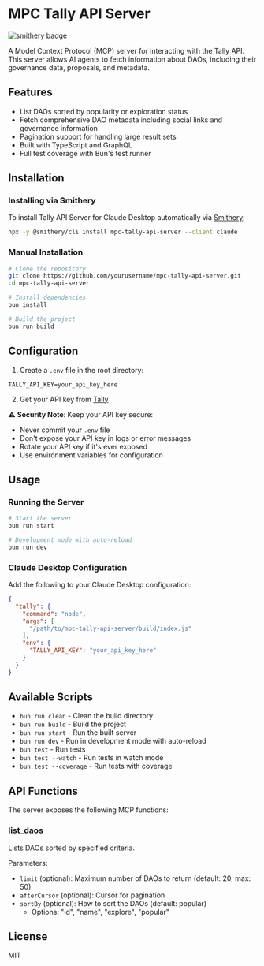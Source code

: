 # MPC Tally API Server

[![smithery badge](https://smithery.ai/badge/mpc-tally-api-server)](https://smithery.ai/server/mpc-tally-api-server)

A Model Context Protocol (MCP) server for interacting with the Tally API. This server allows AI agents to fetch information about DAOs, including their governance data, proposals, and metadata.

## Features

- List DAOs sorted by popularity or exploration status
- Fetch comprehensive DAO metadata including social links and governance information
- Pagination support for handling large result sets
- Built with TypeScript and GraphQL
- Full test coverage with Bun's test runner

## Installation

### Installing via Smithery

To install Tally API Server for Claude Desktop automatically via [Smithery](https://smithery.ai/server/mpc-tally-api-server):

```bash
npx -y @smithery/cli install mpc-tally-api-server --client claude
```

### Manual Installation
```bash
# Clone the repository
git clone https://github.com/yourusername/mpc-tally-api-server.git
cd mpc-tally-api-server

# Install dependencies
bun install

# Build the project
bun run build
```

## Configuration

1. Create a `.env` file in the root directory:
```env
TALLY_API_KEY=your_api_key_here
```

2. Get your API key from [Tally](https://tally.xyz)

⚠️ **Security Note**: Keep your API key secure:
- Never commit your `.env` file
- Don't expose your API key in logs or error messages
- Rotate your API key if it's ever exposed
- Use environment variables for configuration

## Usage

### Running the Server

```bash
# Start the server
bun run start

# Development mode with auto-reload
bun run dev
```

### Claude Desktop Configuration

Add the following to your Claude Desktop configuration:

```json
{
  "tally": {
    "command": "node",
    "args": [
      "/path/to/mpc-tally-api-server/build/index.js"
    ],
    "env": {
      "TALLY_API_KEY": "your_api_key_here"
    }
  }
}
```

## Available Scripts

- `bun run clean` - Clean the build directory
- `bun run build` - Build the project
- `bun run start` - Run the built server
- `bun run dev` - Run in development mode with auto-reload
- `bun test` - Run tests
- `bun test --watch` - Run tests in watch mode
- `bun test --coverage` - Run tests with coverage

## API Functions

The server exposes the following MCP functions:

### list_daos
Lists DAOs sorted by specified criteria.

Parameters:
- `limit` (optional): Maximum number of DAOs to return (default: 20, max: 50)
- `afterCursor` (optional): Cursor for pagination
- `sortBy` (optional): How to sort the DAOs (default: popular)
  - Options: "id", "name", "explore", "popular"

## License

MIT 